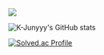 <img src="https://capsule-render.vercel.app/api?type=waving&color=auto&height=250&section=header&text=Ready-Bridge&fontSize=50" />

![K-Junyyy's GitHub stats](https://github-readme-stats.vercel.app/api?username=Ready-Bridge&show_icons=true&theme=dark)

[![Solved.ac Profile](http://mazassumnida.wtf/api/v2/generate_badge?boj=hjk5533)](https://solved.ac/hjk5533/)


